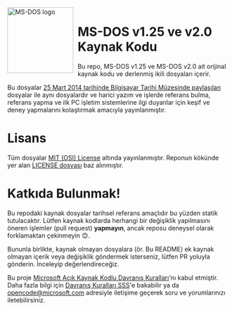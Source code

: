 <img width="150" height="150" align="left" style="float: left; margin: 0 10px 0 0;" alt="MS-DOS logo" src="https://github.com/Microsoft/MS-DOS/blob/master/msdos-logo.png">   

# MS-DOS v1.25 ve v2.0 Kaynak Kodu
Bu repo, MS-DOS v1.25 ve MS-DOS v2.0 ait orijinal kaynak kodu ve derlenmiş ikili dosyaları içerir.

Bu dosyalar [25 Mart 2014 tarihinde Bilgisayar Tarihi Müzesinde paylaşılan]( http://www.computerhistory.org/atchm/microsoft-ms-dos-early-source-code/) dosyalar ile aynı dosyalardır ve harici yazım ve işlerde referans bulma, referans yapma ve ilk PC işletim sistemlerine ilgi duyanlar için keşif ve deney yapmalarını kolaştırmak amacıyla yayınlanmıştır.

# Lisans
Tüm dosyalar [MIT (OSI) License]( https://en.wikipedia.org/wiki/MIT_License) altında yayınlanmıştır. Reponun kökünde yer alan [LICENSE dosyası](https://github.com/Microsoft/MS-DOS/blob/master/LICENSE.md) baz alınmıştır.

# Katkıda Bulunmak!
Bu repodaki kaynak dosyalar tarihsel referans amaçlıdır bu yüzden statik tutulacaktır. Lütfen kaynak kodlarda herhangi bir değişiklik yapılmasını öneren işlemler (pull request) **yapmayın**, ancak reposu deneysel olarak forklamaktan çekinmeyin 😊.

Bununla birlikte, kaynak olmayan dosyalara (ör. Bu README) ek kaynak olmayan içerik veya değişiklik göndermek isterseniz, lütfen PR yoluyla gönderin. İnceleyip değerlendireceğiz.

Bu proje [Microsoft Açık Kaynak Kodlu Davranış Kuralları](https://opensource.microsoft.com/codeofconduct/)'nı kabul etmiştir. Daha fazla bilgi için [Davranış Kuralları SSS](https://opensource.microsoft.com/codeofconduct/faq/)'e bakabilir ya da [opencode@microsoft.com](mailto:opencode@microsoft.com) adresiyle iletişime geçerek soru ve yorumlarınızı iletebilirsiniz.

